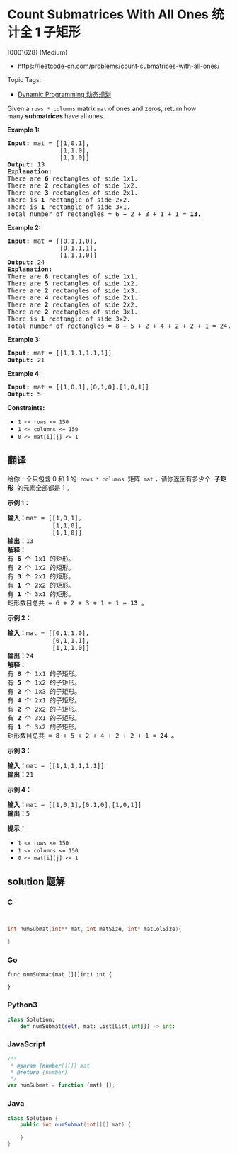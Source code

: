 # Count Submatrices With All Ones 统计全 1 子矩形

[0001628] (Medium)

- https://leetcode-cn.com/problems/count-submatrices-with-all-ones/

Topic Tags:

- [Dynamic Programming 动态规划](https://leetcode-cn.com/tag/dynamic-programming/)

Given a `rows * columns` matrix `mat` of ones and zeros, return how many **submatrices** have all ones.

**Example 1:**

<pre><strong>Input:</strong> mat = [[1,0,1],
&nbsp;             [1,1,0],
&nbsp;             [1,1,0]]
<strong>Output:</strong> 13
<strong>Explanation:
</strong>There are <b>6</b> rectangles of side 1x1.
There are <b>2</b> rectangles of side 1x2.
There are <b>3</b> rectangles of side 2x1.
There is <b>1</b> rectangle of side 2x2. 
There is <b>1</b> rectangle of side 3x1.
Total number of rectangles = 6 + 2 + 3 + 1 + 1 = <strong>13.</strong>
</pre>

**Example 2:**

<pre><strong>Input:</strong> mat = [[0,1,1,0],
&nbsp;             [0,1,1,1],
&nbsp;             [1,1,1,0]]
<strong>Output:</strong> 24
<strong>Explanation:</strong>
There are <b>8</b> rectangles of side 1x1.
There are <b>5</b> rectangles of side 1x2.
There are <b>2</b> rectangles of side 1x3. 
There are <b>4</b> rectangles of side 2x1.
There are <b>2</b> rectangles of side 2x2. 
There are <b>2</b> rectangles of side 3x1. 
There is <b>1</b> rectangle of side 3x2. 
Total number of rectangles = 8 + 5 + 2 + 4 + 2 + 2 + 1 = 24<strong>.</strong>
</pre>

**Example 3:**

<pre><strong>Input:</strong> mat = [[1,1,1,1,1,1]]
<strong>Output:</strong> 21
</pre>

**Example 4:**

<pre><strong>Input:</strong> mat = [[1,0,1],[0,1,0],[1,0,1]]
<strong>Output:</strong> 5
</pre>

**Constraints:**

- `1 <= rows <= 150`
- `1 <= columns <= 150`
- `0 <= mat[i][j] <= 1`

## 翻译

给你一个只包含 0 和 1 的  `rows * columns`  矩阵  `mat` ，请你返回有多少个  **子矩形**  的元素全部都是 1 。

**示例 1：**

<pre><strong>输入：</strong>mat = [[1,0,1],
&nbsp;           [1,1,0],
&nbsp;           [1,1,0]]
<strong>输出：</strong>13
<strong>解释：
</strong>有 <strong>6</strong>&nbsp;个 1x1 的矩形。
有 <strong>2</strong> 个 1x2 的矩形。
有 <strong>3</strong> 个 2x1 的矩形。
有 <strong>1</strong> 个 2x2 的矩形。
有 <strong>1</strong> 个 3x1 的矩形。
矩形数目总共 = 6 + 2 + 3 + 1 + 1 = <strong>13</strong>&nbsp;。
</pre>

**示例 2：**

<pre><strong>输入：</strong>mat = [[0,1,1,0],
&nbsp;           [0,1,1,1],
&nbsp;           [1,1,1,0]]
<strong>输出：</strong>24
<strong>解释：</strong>
有 <strong>8</strong> 个 1x1 的子矩形。
有 <strong>5</strong> 个 1x2 的子矩形。
有 <strong>2</strong> 个 1x3 的子矩形。
有 <strong>4</strong> 个 2x1 的子矩形。
有 <strong>2</strong> 个 2x2 的子矩形。
有 <strong>2</strong> 个 3x1 的子矩形。
有 <strong>1</strong> 个 3x2 的子矩形。
矩形数目总共 = 8 + 5 + 2 + 4 + 2 + 2 + 1 = <strong>24</strong><strong> 。</strong>
</pre>

**示例 3：**

<pre><strong>输入：</strong>mat = [[1,1,1,1,1,1]]
<strong>输出：</strong>21
</pre>

**示例 4：**

<pre><strong>输入：</strong>mat = [[1,0,1],[0,1,0],[1,0,1]]
<strong>输出：</strong>5
</pre>

**提示：**

- `1 <= rows <= 150`
- `1 <= columns <= 150`
- `0 <= mat[i][j] <= 1`

## solution 题解

### C

```c


int numSubmat(int** mat, int matSize, int* matColSize){

}
```

### Go

```golang
func numSubmat(mat [][]int) int {

}
```

### Python3

```python
class Solution:
    def numSubmat(self, mat: List[List[int]]) -> int:
```

### JavaScript

```javascript
/**
 * @param {number[][]} mat
 * @return {number}
 */
var numSubmat = function (mat) {};
```

### Java

```java
class Solution {
    public int numSubmat(int[][] mat) {

    }
}
```
